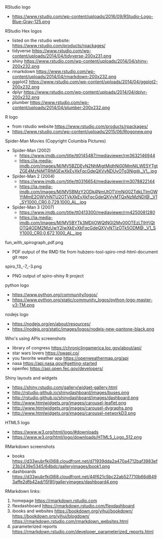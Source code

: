 RStudio logo
* https://www.rstudio.com/wp-content/uploads/2016/09/RStudio-Logo-Blue-Gray-125.png

RStudio Hex logos
* listed on the rstudio website: https://www.rstudio.com/products/rpackages/
* tidyverse https://www.rstudio.com/wp-content/uploads/2014/04/tidyverse-200x231.png
* shiny https://www.rstudio.com/wp-content/uploads/2014/04/shiny-200x232.png
* rmarkdown https://www.rstudio.com/wp-content/uploads/2014/04/rmarkdown-200x232.png
* ggplot2 https://www.rstudio.com/wp-content/uploads/2014/04/ggplot2-200x232.png
* dplyr https://www.rstudio.com/wp-content/uploads/2014/04/dplyr-200x232.png
* plumber https://www.rstudio.com/wp-content/uploads/2014/04/plumber-200x232.png

R logo
* from rstudio website https://www.rstudio.com/products/rpackages/
* https://www.rstudio.com/wp-content/uploads/2015/06/Rlogonew.png

Spider-Man Movies (Copyright Columbia Pictures)
* Spider-Man (2002)
  + https://www.imdb.com/title/tt0145487/mediaviewer/rm3632146944
  + https://ia.media-imdb.com/images/M/MV5BZDEyN2NhMjgtMjdhNi00MmNlLWE5YTgtZGE4MzNjMTRlMGEwXkEyXkFqcGdeQXVyNDUyOTg3Njg@._V1_.jpg
* Spider-Man 2 (2004)
  + https://www.imdb.com/title/tt0316654/mediaviewer/rm3078822144
  + https://ia.media-imdb.com/images/M/MV5BMzY2ODk4NmUtOTVmNi00ZTdkLTlmOWYtMmE2OWVhNTU2OTVkXkEyXkFqcGdeQXVyMTQxNzMzNDI@._V1_SY1000_CR0,0,729,1000_AL_.jpg
* Spider-Man 3 (2007)
  + https://www.imdb.com/title/tt0413300/mediaviewer/rm4250081280
  + https://ia.media-imdb.com/images/M/MV5BYTk3MDljOWQtNGI2My00OTEzLTlhYjQtOTQ4ODM2MzUwY2IwXkEyXkFqcGdeQXVyNTIzOTk5ODM@._V1_SY1000_CR0,0,672,1000_AL_.jpg

fun_with_spirograph_pdf.png
* PDF output of the RMD file from hubzero-tool-spiro-rmd-html-document git repo

spiro_13_-7_-3.png
* PNG output of spiro-shiny R project

python logo
* https://www.python.org/community/logos/
* https://www.python.org/static/community_logos/python-logo-master-v3-TM.png

nodejs logo
* https://nodejs.org/en/about/resources/
* https://nodejs.org/static/images/logos/nodejs-new-pantone-black.png

Who's using APIs screenshots
* library of congress https://chroniclingamerica.loc.gov/about/api/
* star wars lovers https://swapi.co/
* you favorite weather app https://openweathermap.org/api
* nasa https://api.nasa.gov/#getting-started
* openfec https://api.open.fec.gov/developers/

Shiny layouts and widgets
* https://shiny.rstudio.com/gallery/widget-gallery.html
* http://rstudio.github.io/shinydashboard/images/buses.png
* http://rstudio.github.io/shinydashboard/images/dashboard.png
* http://www.htmlwidgets.org/images/carousel-leaflet.png
* http://www.htmlwidgets.org/images/carousel-dygraphs.png
* http://www.htmlwidgets.org/images/carousel-networkD3.png

HTML5 logo
* https://www.w3.org/html/logo/#downloads
* https://www.w3.org/html/logo/downloads/HTML5_Logo_512.png

RMarkdown screenshots
* books https://d33wubrfki0l68.cloudfront.net/d71939dda2a470a4712baf3983ef23b2439e5345/64bdc/galleryimages/book1.png
* dashboards https://d33wubrfki0l68.cloudfront.net/44f621c5bc22ab527710b66d8493affe2dfb42ad/15f8f/galleryimages/dashboard4.png

RMarkdown links:
1. homepage https://rmarkdown.rstudio.com
2. flexdashboard https://rmarkdown.rstudio.com/flexdashboard
3. ibooks and websites https://bookdown.org/yihui/bookdown/ https://bookdown.org/yihui/blogdown/  https://rmarkdown.rstudio.com/rmarkdown_websites.html
4. parameterized reports https://rmarkdown.rstudio.com/developer_parameterized_reports.html

